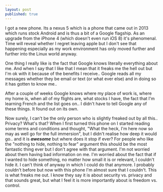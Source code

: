 ```yaml
---
layout: post
published: true
---
```



I got a new phone. Its a nexus 5 which is a phone that came out in 2013 which runs stock Android and is thus a bit of a Google flagship. As an upgrade from the iPhone 4 (which doesn't even run iOS 8) it's phenomenal. Time will reveal whether I regret leaving apple but I don't see that happening especially as my work environment has only moved further and further into the Linux world anyway.

One thing I really like is the fact that Google knows literally everything about me. And when I say that I like that I mean that it freaks me the hell out but I'm ok with it because of the benefits I receive.. Google reads all my messages whether they be email or text (or what ever else) and in doing so it has gotten to know me..

After a couple of weeks Google knows where my place of work is, where my home is, when all of my flights are, what stocks I have, the fact that I'm learning French and the list goes on.. I didn't have to tell Google any of these things. It found out on its own.

Now surely, I can't be the only person who is slightly freaked out by all this.. Privacy? What's that? When I first turned this phone on I started reading some terms and conditions and thought, "What the heck, I'm here now so may as well go for the full immersion", but I didn't realise how deep it would go.. and it is _**awesome**_ but where does it stop if ever? For people who like the "nothing to hide, nothing to fear" argument this should be the most fantastic thing ever but I don't agree with that argument. I'm not worried about them having bad information on me. I'm worried about the fact that if I wanted to hide something, no matter how small it is or relevant, I couldn't hide it. I can't think of anyway in which I could do that anymore. I probably couldn't before but now with this phone I'm almost sure that I couldn't. This is what freaks me out. I know they say it is about security vs. privacy and that sounds great, but what I feel it is more importantly about is freedom vs. control. 
